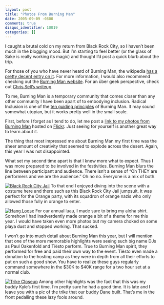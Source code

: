 ```yaml
---
layout: post
title: "Photos From Burning Man"
date: 2005-09-09 -0800
comments: true
disqus_identifier: 10019
categories: []
---
```

I caught a brutal cold on my return from Black Rock City, so I haven’t
been much in the blogging mood. But I’m starting to feel better (or the
glass of Sake is really working its magic) and thought I’d post a quick
blurb about the trip.

For those of you who have never heard of Burning Man, the wikipedia [has
a pretty decent entry on it](http://en.wikipedia.org/wiki/Burning_man).
For more information, I would also recommend checking out the [Burning
Man website](http://www.burningman.com/). For an über geek perspective,
check out [Chris Sell’s
writeup](http://www.sellsbrothers.com/fun/burningman/).

To me, Burning Man is a temporary community that comes closer than any
other community I have been apart of to embodying inclusion. Radical
Inclusion is one of the [ten guiding
principles](http://www.burningman.com/whatisburningman/about_burningman/principles.html)
of Burning Man. It may sound somewhat utopian, but it works pretty well
in the small scale.

First, before I forget as I tend to do, let me post a [link to my photos
from Burning Man](http://www.flickr.com/photos/haacked/sets/903649/)
hosted on [Flickr](http://www.flickr.com/photos/). Just seeing for
yourself is another great way to learn about it.

The thing that most impressed me about Burning Man my first time was the
sheer amount of creativity that seemed to explode across the desert.
Again, this year I was not disappointed.

What set my second time apart is that I knew more what to expect. Thus I
was more prepared to be involved in the festivities. Burning Man blurs
the line between participant and audience. There isn’t a sense of “Oh
THEY are performers and we are the audience.” Oh no no. Everyone is a
mix of both.

[![Black Rock City
Jail](http://static.flickr.com/28/40954547_78303adb3b_m.jpg)](http://www.flickr.com/photos/haacked/40954547/ "Photo Sharing")
To that end I enjoyed diving into the scene with a costume here and
there such as this Black Rock City Jail jumpsuit. It was perfect for the
Orange party, with its squadron of orange nazis who only allowed those
fully in orange to enter.

[![Hang
Loose](http://static.flickr.com/25/40955112_cf1121e9c7_m.jpg)](http://www.flickr.com/photos/haacked/40955112/ "Photo Sharing")
For our annual luau, I made sure to bring my aloha shirt. Somehow I had
inadverdently made orange a bit of a theme for me this year. I would
have taken even more photos but my camera choked on some playa dust and
stopped working. That sucked.

I won’t go into much detail about Burning Man this year, but I will
mention that one of the more memorable highlights were seeing such big
name DJs as Paul Oakenfold and Tiësto perform. True to Burning Man
spirit, they performed for free and paid their own way to the event.
Tiësto even made a donation to the hosting camp as they were in depth
from all their efforts to put on such a good show. You have to realize
these guys regularly command somewhere in the \$30K to \$40K range for a
two hour set at a normal club.

[![Trike
Closeup](http://static.flickr.com/26/40954084_cbf370a855_m.jpg)](http://www.flickr.com/photos/haacked/40954084/ "Photo Sharing")
Among other highlights was the fact that this was my buddy Kyle’s first
time. I’m pretty sure he had a good time. It is late and I leave you
with a pic of the trike that our buddy Dane built. That’s me in the
front pedalling these lazy fools around.

